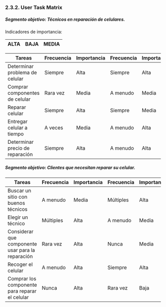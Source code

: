 ### 2.3.2. User Task Matrix

##### Segmento objetivo: Técnicos en reparación de celulares.

Indicadores de importancia:

| ALTA | BAJA | MEDIA |
|------|------|-------|

| Tareas                          | Frecuencia | Importancia | Frecuencia | Importancia | 
|---------------------------------|------------|-------------|------------|-------------|
| Determinar problema de celular  | Siempre    | Alta        | Siempre    | Alta        |   
| Comprar componentes de celular  | Rara vez   | Media       | A menudo   | Media       |      
| Reparar celular                 | Siempre    | Alta        | Siempre    | Media       |      
| Entregar celular a tiempo       | A veces    | Media       | A menudo   | Alta        |        
| Determinar precio de reparación | Siempre    | Alta        | A menudo   | Alta        |         
                     

##### Segmento objetivo: Clientes que necesitan reparar su celular.


| Tareas                                            | Frecuencia | Importancia | Frecuencia | Importancia |
|---------------------------------------------------|------------|-------------|------------|-------------|
| Buscar un sitio con buenos técnicos               | A menudo   | Media       | Múltiples  | Alta        |
| Elegir un técnico                                 | Múltiples  | Alta        | A menudo   | Media       |           
| Considerar que componente usar para la reparación | Rara vez   | Alta        | Nunca      | Media       |         
| Recoger el celular                                | A menudo   | Alta        | Siempre    | Alta        |         
| Comprar los componente para reparar el celular    | Nunca      | Alta        | Rara vez   | Baja        |         
                                                     